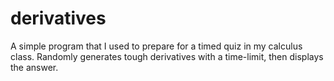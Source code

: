 # derivatives

A simple program that I used to prepare for a timed quiz in my calculus class. 
Randomly generates tough derivatives with a time-limit, then displays the answer.
